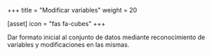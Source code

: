 +++
title = "Modificar variables"
weight = 20

[asset]
  icon = "fas fa-cubes"
+++

Dar formato inicial al conjunto de datos mediante reconocimiento de variables y modificaciones en las mismas.
